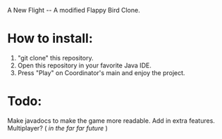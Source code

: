 A New Flight -- A modified Flappy Bird Clone.


<h1> How to install: </h1>

1. "git clone" this repository.
2. Open this repository in your favorite Java IDE.
3. Press "Play" on Coordinator's main and enjoy the project.

<h1> Todo: </h1>

Make javadocs to make the game more readable.
Add in extra features.
Multiplayer? (<i> in the far far future </i>)

